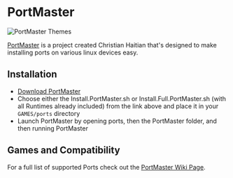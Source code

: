 # PortMaster
![PortMaster Themes](https://raw.githubusercontent.com/PortsMaster/PortMaster-Website/main/content/images/themes.gif)

[PortMaster](https://portmaster.games/) is a project created Christian Haitian that's designed to make installing ports on various linux devices easy.

## Installation

- [Download PortMaster](https://portmaster.games/installation.html)
- Choose either the Install.PortMaster.sh or Install.Full.PortMaster.sh (with all Runtimes already included) from the link above and place it in your `GAMES/ports` directory
- Launch PortMaster by opening ports, then the PortMaster folder, and then running PortMaster

## Games and Compatibility

For a full list of supported Ports check out the [PortMaster Wiki Page]([https://portmaster.games/wiki.html](https://portmaster.games/games.html)).
